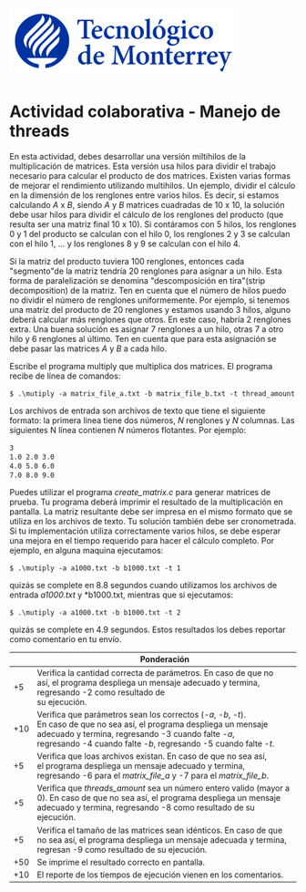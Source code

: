 ![Tec de Monterrey](images/logotecmty.png)
# Actividad colaborativa - Manejo de threads
En esta actividad, debes desarrollar una versión miltihilos de la multiplicación de matrices. Esta versión usa hilos para dividir el trabajo necesario para calcular el producto de dos matrices. Existen varias formas de mejorar el rendimiento utilizando multihilos.
Un ejemplo, dividir el cálculo en la dimensión de los renglones entre varios hilos. Es decir, si estamos calculando *A* x *B*, siendo *A* y *B* matrices cuadradas de 10 x 10, la solución debe usar hilos para dividir el cálculo de los renglones del producto (que resulta
ser una matriz final 10 x 10). Si contáramos con 5 hilos, los renglones 0 y 1 del producto se calculan con el hilo 0, los renglones 2 y 3 se calculan con el hilo 1, ... y los renglones 8 y 9 se calculan con el hilo 4.

Si la matriz del producto tuviera 100 renglones, entonces cada "segmento"de la matriz tendría 20 renglones para asignar a un hilo. Esta forma de paralelización se denomina "descomposición en tira"(strip decomposition) de la matriz. Ten en cuenta que el número de hilos puedo no dividir el número de renglones uniformemente. Por ejemplo, si tenemos una matriz del producto de 20 renglones y estamos usando 3 hilos, alguno deberá calcular más renglones que otros. En este caso, habría 2 renglones extra. Una buena solución es asignar 7 renglones a un hilo, otras 7 a otro hilo y 6 renglones al último. Ten en cuenta que para esta asignación se debe pasar las matrices *A* y *B* a cada hilo.

Escribe el programa multiply que multiplica dos matrices. El programa recibe de línea de comandos:

```
$ .\mutiply -a matrix_file_a.txt -b matrix_file_b.txt -t thread_amount
```

Los archivos de entrada son archivos de texto que tiene el siguiente formato: la primera linea tiene dos números, *N* renglones y *N* columnas. Las siguientes N línea contienen *N* números flotantes. Por ejemplo:

```
3
1.0 2.0 3.0
4.0 5.0 6.0
7.0 8.0 9.0
```

Puedes utilizar el programa *create_matrix.c* para generar matrices de prueba. Tu programa deberá imprimir el resultado de la multiplicación en pantalla. La matriz resultante debe ser impresa en el mismo formato que se utiliza en los archivos de texto. Tu solución también debe ser cronometrada. Si tu implementación utiliza correctamente varios hilos, se debe esperar una mejora en el tiempo requerido para hacer el cálculo completo. Por ejemplo, en alguna maquina ejecutamos:

```
$ .\mutiply -a a1000.txt -b b1000.txt -t 1
```

quizás se complete en 8.8 segundos cuando utilizamos los archivos de entrada *a1000.txt* y *b1000.txt, mientras que si ejecutamos:

```
$ .\mutiply -a a1000.txt -b b1000.txt -t 2
```

quizás se complete en 4.9 segundos. Estos resultados los debes reportar como comentario en tu envío.

|     | Ponderación                                                                                                                                                                                                                                                   |
|-----|---------------------------------------------------------------------------------------------------------------------------------------------------------------------------------------------------------------------------------------------------------------|
| +5  | Verifica la cantidad correcta de parámetros. En caso de que no<br>así, el programa despliega un mensaje adecuado y termina, <br>regresando -2 como resultado de<br>su ejecución.                                                                              |
| +10 | Verifica que parámetros sean los correctos (*-a*, *-b*, *-t*). <br>En caso de que no sea así, el programa despliega un mensaje <br>adecuado y termina, regresando -3 cuando falte *-a*, <br>regresando -4 cuando falte *-b*, regresando -5 cuando falte *-t*. |
| +5  | Verifica que loas archivos existan. En caso de que no sea así, <br>el programa despliega un mensaje adecuado y termina, <br>regresando -6 para el *matrix_file_a* y -7 para el *matrix_file_b*.                                                               |
| +5  | Verifica que *threads_amount* sea un número entero valido (mayor a <br>0). En caso de que no sea así, el programa despliega un mensaje<br>adecuado y termina, regresando -8 como resultado de su ejecución.                                                   |
| +5  | Verifica el tamaño de las matrices sean idénticos. En caso de que <br>no sea así, el programa despliega un mensaje adecuada y termina, <br>regresan -9 como resultado de su ejecución.                                                                        |
| +50 | Se imprime el resultado correcto en pantalla.                                                                                                                                                                                                                 |
| +10 | El reporte de los tiempos de ejecución vienen en los comentarios.                                                                                                                                                                                             |
